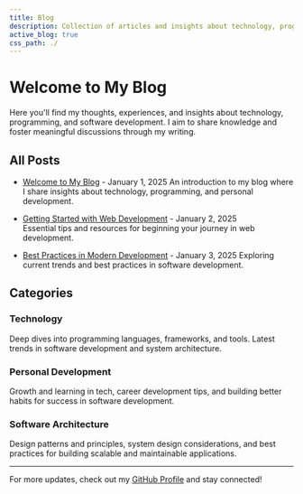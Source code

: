 ```yaml
---
title: Blog
description: Collection of articles and insights about technology, programming, and software development by Bala Dengale.
active_blog: true
css_path: ./
---
```


# Welcome to My Blog

Here you'll find my thoughts, experiences, and insights about technology, programming, 
and software development. I aim to share knowledge and foster meaningful discussions through my writing.

## All Posts

- [Welcome to My Blog](posts/2025-01-01-welcome.html) - January 1, 2025
  An introduction to my blog where I share insights about technology, programming, and personal development.

- [Getting Started with Web Development](posts/2025-01-02-welcome.html) - January 2, 2025  
  Essential tips and resources for beginning your journey in web development.

- [Best Practices in Modern Development](posts/2025-01-03-welcome.html) - January 3, 2025
  Exploring current trends and best practices in software development.

## Categories

### Technology
Deep dives into programming languages, frameworks, and tools. Latest trends in software development 
and system architecture.

### Personal Development
Growth and learning in tech, career development tips, and building better habits for success
in software development.

### Software Architecture
Design patterns and principles, system design considerations, and best practices for building
scalable and maintainable applications.

---

For more updates, check out my [GitHub Profile](https://github.com/baladengale) and stay connected!